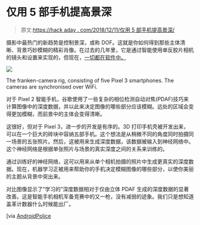# 仅用 5 部手机提高景深

> 原文:[https://hack aday . com/2018/12/11/仅用 5 部手机提高景深/](https://hackaday.com/2018/12/11/improving-depth-of-field-with-only-5-phones/)

摄影中最热门的新趋势是控制景深，或称 DOF。这就是你如何得到那些主体清晰、背景巧妙模糊的精彩肖像。在过去的几年里，它是通过智能使用单反胶片相机的镜头和设置来实现的，但现在，[一切都在软件中。](https://ai.googleblog.com/2018/11/learning-to-predict-depth-on-pixel-3.html)

![](../Images/c361a7b36b5d7d9eb3715ed62dbe1529.png)

The franken-camera rig, consisting of five Pixel 3 smartphones. The cameras are synchronised over WiFi.

对于 Pixel 2 智能手机，谷歌使用了一些复杂的相位检测自动对焦(PDAF)技巧来计算图像中的深度数据，并以此来决定图像的哪些部分应该模糊。远处的区域会变得更加模糊，而前景中的主体会变得清晰。

这很好，但对于 Pixel 3，进一步的开发是有序的。3D 打印手机壳被开发出来，可以在一个巨大的砖块中容纳五部手机。这个想法是从稍微不同的角度同时拍摄同一场景的五张照片。然后，这被用来生成深度数据，该数据被输入到神经网络中。这个神经网络是根据单张照片与场景的真实深度之间的关系来训练的。

通过训练好的神经网络，这可以用来从单个相机拍摄的照片中生成更真实的深度数据。现在，机器学习正被用来帮助你的手机决定模糊图像的哪些部分，以使你美丽的主题从背景中突出来。

对比图像显示了“学习的”深度数据相对于仅由立体 PDAF 生成的深度数据的显著改善。这是智能手机相机军备竞赛中的又一枪，没有减弱的迹象。我们只是想知道盖革计数器什么时候能出厂。

[via [AndroidPolice](https://www.androidpolice.com/2018/11/29/google-used-this-ridiculous-5-phone-case-to-fine-tune-the-pixel-3s-portrait-mode/)